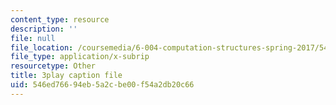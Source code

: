 ```yaml
---
content_type: resource
description: ''
file: null
file_location: /coursemedia/6-004-computation-structures-spring-2017/546ed76694eb5a2cbe00f54a2db20c66_OaT9zGXjAmQ.vtt
file_type: application/x-subrip
resourcetype: Other
title: 3play caption file
uid: 546ed766-94eb-5a2c-be00-f54a2db20c66
---
```

